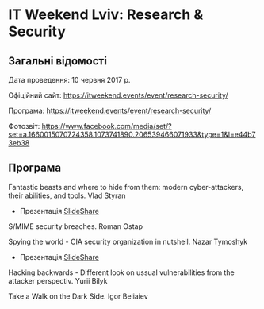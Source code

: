 # IT Weekend Lviv: Research & Security

## Загальні відомості 

Дата проведення: 10 червня 2017 р.

Офіційний сайт: https://itweekend.events/event/research-security/

Програма: https://itweekend.events/event/research-security/

Фотозвіт: https://www.facebook.com/media/set/?set=a.1660015070724358.1073741890.206539466071933&type=1&l=e44b73eb38

## Програма

Fantastic beasts and where to hide from them: modern cyber-attackers, their abilities, and tools. Vlad Styran
- Презентація [SlideShare](https://www.slideshare.net/sapran/fantastic-beasts-and-where-to-hie-from-them)

S/MIME security breaches. Roman Ostap

Spying the world - CIA security organization in nutshell. Nazar Tymoshyk
- Презентація [SlideShare](https://www.slideshare.net/NazarTymoshyk/cia-hacking-organization-in-the-nutshell)

Hacking backwards - Different look on ussual vulnerabilities from the attacker perspectiv. Yurii Bilyk

Take a Walk on the Dark Side. Igor Beliaiev